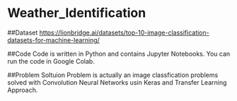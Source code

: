 # Weather_Identification

##Dataset
https://lionbridge.ai/datasets/top-10-image-classification-datasets-for-machine-learning/

##Code
Code is written in Python and contains Jupyter Notebooks. You can run the code in Google Colab.

##Problem Soltuion
Problem is actually an image classfication problems solved with Convolution Neural Networks usin Keras and Transfer Learning Approach.
